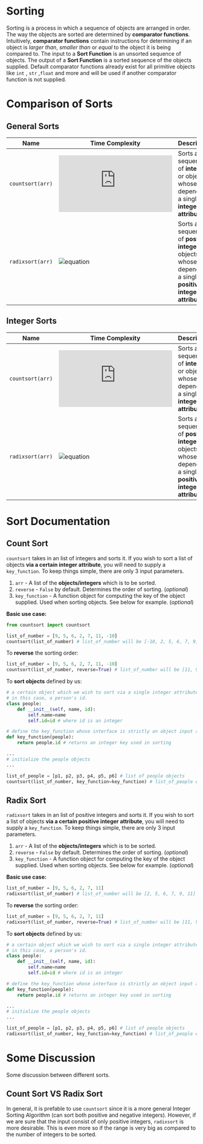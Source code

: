 # Sorting
Sorting is a process in which a sequence of objects are arranged in order. The way the objects are sorted are determined by **comparator functions**. Intuitively, **comparator functions** contain instructions for determining if an object is *larger than*, *smaller than* or *equal* to the object it is being compared to. The input to a **Sort Function** is an unsorted sequence of objects. The output of a **Sort Function** is a sorted sequence of the objects supplied. Default comparator functions already exist for all primitive objects like `int` , `str` ,`float` and more and will be used if another comparator function is not supplied. 

# Comparison of Sorts
## General Sorts
| Name | Time Complexity | Description |
|----------------|-------------------------------|-----------------------------|
`countsort(arr)`|![equation](https://latex.codecogs.com/png.latex?O(n&plus;m))| Sorts a sequence of **integers** or objects whose sort depends on a single **integer attribute**.
`radixsort(arr)`|![equation](https://latex.codecogs.com/png.latex?O(n\log&space;_{n}k))| Sorts a sequence of **postive integers** or objects whose sort depends on a single **positive integer attribute**. 
## Integer Sorts
| Name | Time Complexity | Description |
|----------------|-------------------------------|-----------------------------|
`countsort(arr)`|![equation](https://latex.codecogs.com/png.latex?O(n&plus;m))| Sorts a sequence of **integers** or objects whose sort depends on a single **integer attribute**.
`radixsort(arr)`|![equation](https://latex.codecogs.com/png.latex?O(n\log&space;_{n}k))| Sorts a sequence of **postive integers** or objects whose sort depends on a single **positive integer attribute**. 

# Sort Documentation

## Count Sort 
`countsort` takes in an list of integers and sorts it. If you wish to sort a list of objects **via a certain integer attribute**, you will need to supply a `key_function`. To keep things simple, there are only 3 input parameters. 

1. `arr` - A list of the **objects/integers** which is to be sorted.
2. `reverse` - `False` by default. Determines the order of sorting. (*optional*) 
3. `key_function` - A function object for computing the key of the object supplied. Used when sorting objects. See below for example. (*optional*)

**Basic use case:** 

```python
from countsort import countsort

list_of_number = [9, 5, 6, 2, 7, 11, -10]
countsort(list_of_number) # list_of_number will be [-10, 2, 5, 6, 7, 9, 11] after call
```

To **reverse** the sorting order:

```python
list_of_number = [9, 5, 6, 2, 7, 11, -10]
countsort(list_of_number, reverse=True) # list_of_number will be [11, 9, 7, 6, 5, 2, -10] after call
```

To **sort objects** defined by us:

```python
# a certain object which we wish to sort via a single integer attribute.
# in this case, a person's id.
class people:
	def __init__(self, name, id):
		self.name=name
		self.id=id # where id is an integer

# define the key_function whose interface is strictly an object input and an integer output
def key_function(people):
	return people.id # returns an integer key used in sorting

...
# initialize the people objects
...

list_of_people = [p1, p2, p3, p4, p5, p6] # list of people objects
countsort(list_of_number, key_function=key_function) # list_of_people will be sorted based on their ids.
```

## Radix Sort
`radixsort` takes in an list of positive integers and sorts it. If you wish to sort a list of objects **via a certain positive integer attribute**, you will need to supply a `key_function`. To keep things simple, there are only 3 input parameters. 


1. `arr` - A list of the **objects/integers** which is to be sorted.
2. `reverse` - `False` by default. Determines the order of sorting. (*optional*) 
3. `key_function` - A function object for computing the key of the object supplied. Used when sorting objects. See below for example. (*optional*)

**Basic use case:**

```python
list_of_number = [9, 5, 6, 2, 7, 11]
radixsort(list_of_number) # list_of_number will be [2, 5, 6, 7, 9, 11] after call
```
To **reverse** the sorting order:

```python
list_of_number = [9, 5, 6, 2, 7, 11]
radixsort(list_of_number, reverse=True) # list_of_number will be [11, 9, 7, 6, 5, 2] after call
```

To **sort objects** defined by us:

```python
# a certain object which we wish to sort via a single integer attribute.
# in this case, a person's id.
class people:
	def __init__(self, name, id):
		self.name=name
		self.id=id # where id is an integer

# define the key_function whose interface is strictly an object input and an integer output
def key_function(people):
	return people.id # returns an integer key used in sorting

...
# initialize the people objects
...

list_of_people = [p1, p2, p3, p4, p5, p6] # list of people objects
radixsort(list_of_number, key_function=key_function) # list_of_people will be sorted based on their ids.
```

# Some Discussion 
Some discussion between different sorts.
## Count Sort VS Radix Sort
In general, it is prefable to use `countsort` since it is a more general Integer Sorting Algorithm (can sort both positive and negative integers). However, if we are sure that the input consist of only positive integers, `radixsort` is more desirable. This is even more so if the range is very big as compared to the number of integers to be sorted.




